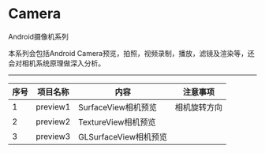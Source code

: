 # Camera

Android摄像机系列

本系列会包括Android Camera预览，拍照，视频录制，播放，滤镜及渲染等，还会对相机系统原理做深入分析。

------

|序号|项目名称|内容|注意事项|
|---------|---|------|-----|
|1|preview1|SurfaceView相机预览|相机旋转方向|
|2|preview2|TextureView相机预览||
|3|preview3|GLSurfaceView相机预览||